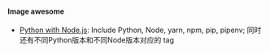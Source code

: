 
#### Image awesome

- [Python with Node.js](https://hub.docker.com/r/nikolaik/python-nodejs): Include Python, Node, yarn, npm, pip, pipenv; 同时还有不同Python版本和不同Node版本对应的 tag
